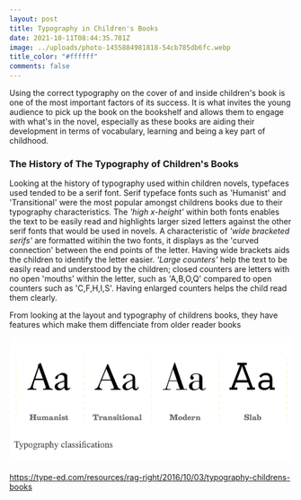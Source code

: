 ```yaml
---
layout: post
title: Typography in Children's Books
date: 2021-10-11T08:44:35.701Z
image: ../uploads/photo-1455884981818-54cb785db6fc.webp
title_color: "#ffffff"
comments: false
---
```

Using the correct typography on the cover of and inside children's book is one of the most important factors of its success. It is what invites the young audience to pick up the book on the bookshelf and allows them to engage with what's in the novel, especially as these books are aiding their development in terms of vocabulary, learning and being a key part of childhood.

### The History of The Typography of Children's Books 

Looking at the history of typography used within children novels, typefaces used tended to be a serif font. Serif typeface fonts such as 'Humanist' and 'Transitional' were the most popular amongst childrens books due to their typography characteristics. The *'high x-height'* within both fonts enables the text to be easily read and highlights larger sized letters against the other serif fonts that would be used in novels. A characteristic of *'wide bracketed serifs'* are formatted witihin the two fonts, it displays as the 'curved connection' between the end points of the letter. Having wide brackets aids the children to identify the letter easier. *'Large counters'* help the text to be easily read and understood by the children; closed counters are letters with no open 'mouths' within the letter, such as 'A,B,O,Q' compared to open counters such as 'C,F,H,I,S'. Having enlarged counters helps the child read them clearly. 

From looking at the layout and typography of childrens books, they have features which make them diffenciate from older reader books



![Children's novels in the 1970s used to consist of serif typefaces due to their easy legibility.](../uploads/screenshot-2021-10-15-at-13.02.29.png)

<https://type-ed.com/resources/rag-right/2016/10/03/typography-childrens-books>